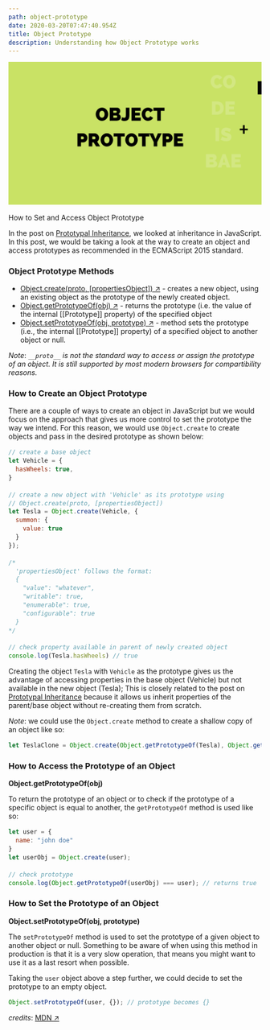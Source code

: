 ```yaml
---
path: object-prototype
date: 2020-03-20T07:47:40.954Z
title: Object Prototype
description: Understanding how Object Prototype works
---
```

![Object Prototype Thumbnail](../../assets/object-prototype.png "Object Prototype Banner")

How to Set and Access Object Prototype

In the post on [Prototypal Inheritance](/prototypal-inheritance/), we looked at inheritance in JavaScript. In this post, we would be taking a look at the way to create an object and access prototypes as recommended in the ECMAScript 2015 standard.

### Object Prototype Methods
- <a href="https://developer.mozilla.org/en-US/docs/Web/JavaScript/Reference/Global_Objects/Object/create" target="_blank" rel="nofollow">Object.create(proto, [propertiesObject]) ↗︎</a> - creates a new object, using an existing object as the prototype of the newly created object.
- <a href="https://developer.mozilla.org/en-US/docs/Web/JavaScript/Reference/Global_Objects/Object/getPrototypeOf" target="_blank" rel="nofollow">Object.getPrototypeOf(obj) ↗︎</a> - returns the prototype (i.e. the value of the internal [[Prototype]] property) of the specified object
- <a href="https://developer.mozilla.org/en-US/docs/Web/JavaScript/Reference/Global_Objects/Object/setPrototypeOf" target="_blank" rel="nofollow">Object.setPrototypeOf(obj, prototype) ↗︎</a> - method sets the prototype (i.e., the internal [[Prototype]] property) of a specified object to another object or null.

_Note_: _`__proto__` is not the standard way to access or assign the prototype of an object. It is still supported by most modern browsers for compartibility reasons._

### How to Create an Object Prototype
There are a couple of ways to create an object in JavaScript but we would focus on the approach that gives us more control to set the prototype the way we intend. For this reason, we would use `Object.create` to create objects and pass in the desired prototype as shown below:
```js
// create a base object
let Vehicle = {
  hasWheels: true,
}

// create a new object with 'Vehicle' as its prototype using
// Object.create(proto, [propertiesObject])
let Tesla = Object.create(Vehicle, {
  summon: {
    value: true
  }
});

/*
  'propertiesObject' follows the format:
  {
    "value": "whatever",
    "writable": true,
    "enumerable": true,
    "configurable": true
  }
*/

// check property available in parent of newly created object
console.log(Tesla.hasWheels) // true
```

Creating the object `Tesla` with `Vehicle` as the prototype gives us the advantage of accessing properties in the base object (Vehicle) but not available in the new object (Tesla); This is closely related to the post on [Prototypal Inheritance](/prototypal-inheritance/) because it allows us inherit properties of the parent/base object without re-creating them from scratch.

_Note_: we could use the `Object.create` method to create a shallow copy of an object like so:
```js
let TeslaClone = Object.create(Object.getPrototypeOf(Tesla), Object.getOwnPropertyDescriptors(Tesla));
```

### How to Access the Prototype of an Object

**Object.getPrototypeOf(obj)**

To return the prototype of an object or to check if the prototype of a specific object is equal to another, the `getPrototypeOf` method is used like so:
```js
let user = {
  name: "john doe"
}
let userObj = Object.create(user);

// check prototype
console.log(Object.getPrototypeOf(userObj) === user); // returns true
```

### How to Set the Prototype of an Object
**Object.setPrototypeOf(obj, prototype)**

The `setPrototypeOf` method is used to set the prototype of a given object to another object or null. Something to be aware of when using this method in production is that it is a very slow operation, that means you might want to use it as a last resort when possible.

Taking the `user` object above a step further, we could decide to set the prototype to an empty object.

```js
Object.setPrototypeOf(user, {}); // prototype becomes {}
```

_credits_: <a href="https://developer.mozilla.org/en-US/" target="_blank" rel="nofollow">MDN ↗︎</a>